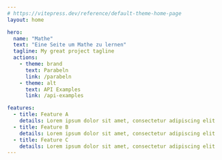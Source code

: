 ```yaml
---
# https://vitepress.dev/reference/default-theme-home-page
layout: home

hero:
  name: "Mathe"
  text: "Eine Seite um Mathe zu lernen"
  tagline: My great project tagline
  actions:
    - theme: brand
      text: Parabeln
      link: /parabeln
    - theme: alt
      text: API Examples
      link: /api-examples

features:
  - title: Feature A
    details: Lorem ipsum dolor sit amet, consectetur adipiscing elit
  - title: Feature B
    details: Lorem ipsum dolor sit amet, consectetur adipiscing elit
  - title: Feature C
    details: Lorem ipsum dolor sit amet, consectetur adipiscing elit
---
```


